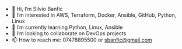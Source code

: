 - 👋 Hi, I’m Silvio Banfic
- 👀 I’m interested in AWS, Terraform, Docker, Ansible, GitHub, Python, Linux 
- 🌱 I’m currently learning Python, Linux, Ansible
- 💞️ I’m looking to collaborate on DevOps projects
- 📫 How to reach me: 07478895500 or sbanfic@gmail.com

<!---
silviob99/silviob99 is a ✨ special ✨ repository because its `README.md` (this file) appears on your GitHub profile.
You can click the Preview link to take a look at your changes.
--->
